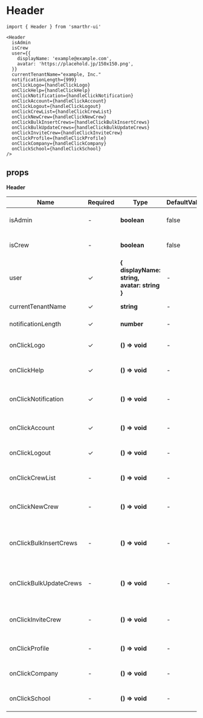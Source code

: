 # Header

```tsx
import { Header } from 'smarthr-ui'
```

```tsx
<Header
  isAdmin
  isCrew
  user={{
    displayName: 'example@example.com',
    avatar: 'https://placehold.jp/150x150.png',
  }}
  currentTenantName="example, Inc."
  notificationLength={999}
  onClickLogo={handleClickLogo}
  onClickHelp={handleClickHelp}
  onClickNotification={handleClickNotification}
  onClickAccount={handleClickAccount}
  onClickLogout={handleClickLogout}
  onClickCrewList={handleClickCrewList}
  onClickNewCrew={handleClickNewCrew}
  onClickBulkInsertCrews={handleClickBulkInsertCrews}
  onClickBulkUpdateCrews={handleClickBulkUpdateCrews}
  onClickInviteCrew={handleClickInviteCrew}
  onClickProfile={handleClickProfile}
  onClickCompany={handleClickCompany}
  onClickSchool={handleClickSchool}
/>
```

## props

**Header**

| Name                   | Required | Type                                            | DefaultValue | Description                                 |
| ---------------------- | -------- | ----------------------------------------------- | ------------ | ------------------------------------------- |
| isAdmin                | -        | **boolean**                                     | false        | Whether viewer is admin.                    |
| isCrew                 | -        | **boolean**                                     | false        | Whether viewer is crew.                     |
| user                   | ✓        | **{ displayName: string,<br> avatar: string }** | -            | Viewer's user informations.                 |
| currentTenantName      | ✓        | **string**                                      | -            | Current tenant name.                        |
| notificationLength     | ✓        | **number**                                      | -            | Number of notifications.                    |
| onClickLogo            | ✓        | **() => void**                                  | -            | Fires when the logo clicked.                |
| onClickHelp            | ✓        | **() => void**                                  | -            | Fires when the help clicked.                |
| onClickNotification    | ✓        | **() => void**                                  | -            | Fires when the notifications clicked.       |
| onClickAccount         | ✓        | **() => void**                                  | -            | Fires when the account clicked.             |
| onClickLogout          | ✓        | **() => void**                                  | -            | Fires when the logout clicked.              |
| onClickCrewList        | -        | **() => void**                                  | -            | Fires when the [crew list] clicked.         |
| onClickNewCrew         | -        | **() => void**                                  | -            | Fires when the [new crew] clicked.          |
| onClickBulkInsertCrews | -        | **() => void**                                  | -            | Fires when the [bulk insert crews] clicked. |
| onClickBulkUpdateCrews | -        | **() => void**                                  | -            | Fires when the [bulk update crews] clicked. |
| onClickInviteCrew      | -        | **() => void**                                  | -            | Fires when the [invite crew] clicked.       |
| onClickProfile         | -        | **() => void**                                  | -            | Fires when the profile clicked.             |
| onClickCompany         | -        | **() => void**                                  | -            | Fires when the company clicked.             |
| onClickSchool          | -        | **() => void**                                  | -            | Fires when the school clicked.              |
